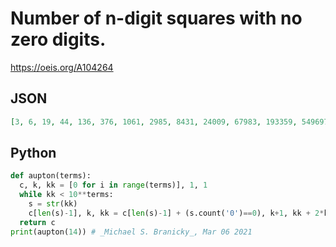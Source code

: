 # Number of n\-digit squares with no zero digits\.
https://oeis.org/A104264
## JSON
```JSON
[3, 6, 19, 44, 136, 376, 1061, 2985, 8431, 24009, 67983, 193359, 549697, 1563545, 4446173, 12650545, 35999714, 102439796, 291532841, 829634988, 2360947327, 6719171580, 19122499510, 54423038535, 154888366195]
```
## Python
```Python
def aupton(terms):
  c, k, kk = [0 for i in range(terms)], 1, 1
  while kk < 10**terms:
    s = str(kk)
    c[len(s)-1], k, kk = c[len(s)-1] + (s.count('0')==0), k+1, kk + 2*k + 1
  return c
print(aupton(14)) # _Michael S. Branicky_, Mar 06 2021
```
